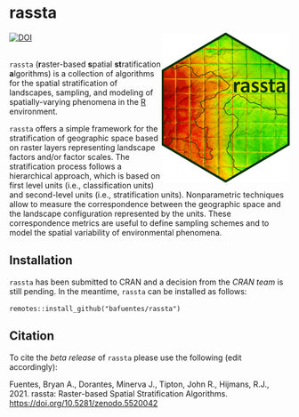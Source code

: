 # rassta
<img align="right" width="230" height="270" src="man/figures/rassta_logo.png">
<a href="https://zenodo.org/badge/latestdoi/407993482"><img src="https://zenodo.org/badge/407993482.svg" alt="DOI"></a>

 \
`rassta` (**r**aster-based **s**patial **st**ratification **a**lgorithms) is a collection of algorithms for the spatial stratification of
landscapes, sampling, and modeling of spatially-varying phenomena in the [R](https://www.r-project.org) environment.

`rassta` offers a simple framework for the stratification of geographic space based on raster layers representing landscape factors and/or
factor scales. The stratification process follows a hierarchical approach, which is based on first level units (i.e., classification units)
and second-level units (i.e., stratification units). Nonparametric techniques allow to measure the correspondence between the geographic
space and the landscape configuration represented by the units. These correspondence metrics are useful to define sampling schemes and to
model the spatial variability of environmental phenomena.

## Installation

`rassta` has been submitted to CRAN and a decision from the *CRAN team* is still pending. In the meantime, `rassta` can be installed as follows:

```
remotes::install_github("bafuentes/rassta")
```

## Citation

To cite the *beta release* of `rassta` please use the following (edit accordingly):

Fuentes, Bryan A., Dorantes, Minerva J., Tipton, John R., Hijmans, R.J., 2021. rassta: Raster-based Spatial Stratification Algorithms.
https://doi.org/10.5281/zenodo.5520042
